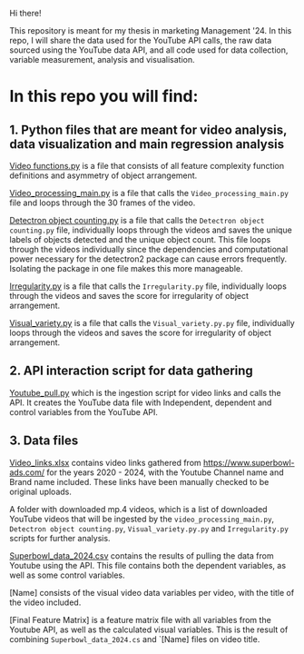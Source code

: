 Hi there!

This repository is meant for my thesis in marketing Management '24. In this repo, I will share the data used for the YouTube API calls, the raw data sourced using the YouTube data API, and all code used for data collection, variable measurement, analysis and visualisation.

# In this repo you will find:

## 1. Python files that are meant for video analysis, data visualization and main regression analysis

[Video functions.py](https://github.com/RoelofBlommaert/Thesis-2024/blob/main/Video_functions.py) is a file that consists of all feature complexity function definitions and asymmetry of object arrangement.

[Video_processing_main.py](https://github.com/RoelofBlommaert/Thesis-2024/blob/main/Video_processing_main.py) is a file that calls the `Video_processing_main.py` file and loops through the 30 frames of the video.

[Detectron object counting.py](https://github.com/RoelofBlommaert/Thesis-2024/blob/main/Detectron%20object%20counting.py) is a file that calls the `Detectron object counting.py` file, individually loops through the videos and saves the unique labels of objects detected and the unique object count. This file loops through the videos individually since the dependencies and computational power necessary for the detectron2 package can cause errors frequently. Isolating the package in one file makes this more manageable.

[Irregularity.py](https://github.com/RoelofBlommaert/Thesis-2024/blob/main/Irregularity.py) is a file that calls the `Irregularity.py` file, individually loops through the videos and saves the score for irregularity of object arrangement.

[Visual_variety.py](https://github.com/RoelofBlommaert/Thesis-2024/blob/main/Visual_variety.py) is a file that calls the `Visual_variety.py.py` file, individually loops through the videos and saves the score for irregularity of object arrangement.

## 2. API interaction script for data gathering
[Youtube_pull.py](https://github.com/RoelofBlommaert/Thesis-2024/blob/main/Youtube_pull.py) which is the ingestion script for video links and calls the API. It creates the YouTube data file with Independent, dependent and control variables from the YouTube API.

## 3. Data files
[Video_links.xlsx](https://github.com/RoelofBlommaert/Thesis-2024/blob/main/Video_links.xlsx) contains video links gathered from https://www.superbowl-ads.com/ for the years 2020 - 2024, with the Youtube Channel name and Brand name included. These links have been manually checked to be original uploads.

A folder with downloaded mp.4 videos, which is a list of downloaded YouTube videos that will be ingested by the `video_processing_main.py`, `Detectron object counting.py`, `Visual_variety.py.py` and `Irregularity.py` scripts for further analysis.

[Superbowl_data_2024.csv](https://github.com/RoelofBlommaert/Thesis-2024/blob/main/Superbowl_data_2024.csv) contains the results of pulling the data from Youtube using the API. This file contains both the dependent variables, as well as some control variables.

[Name] consists of the visual video data variables per video, with the title of the video included.

[Final Feature Matrix] is a feature matrix file with all variables from the Youtube API, as well as the calculated visual variables. This is the result of combining `Superbowl_data_2024.cs` and `[Name] files on video title.

